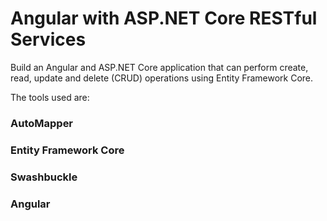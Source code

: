 # Angular with ASP.NET Core RESTful Services

Build an Angular and ASP.NET Core application that can perform create, read, update and delete (CRUD) operations using Entity Framework Core.

The tools used are:
### AutoMapper

### Entity Framework Core

### Swashbuckle

### Angular
